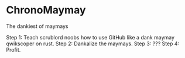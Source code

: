 # ChronoMaymay
The dankiest of maymays

Step 1: Teach scrublord noobs how to use GitHub like a dank maymay qwikscoper on rust.
Step 2: Dankalize the maymays.
Step 3: ???
Step 4: Profit.

